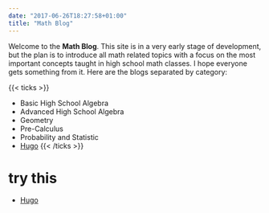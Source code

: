 ```yaml
---
date: "2017-06-26T18:27:58+01:00"
title: "Math Blog"
---
```


Welcome to the **Math Blog**. This site is in a very early stage of development,
but the plan is to introduce all math related topics with a focus on the most
important concepts taught in high school math classes. I hope everyone gets
something from it. Here are the blogs separated by category:

{{< ticks >}}
* Basic High School Algebra
* Advanced High School Algebra
* Geometry
* Pre-Calculus
* Probability and Statistic
* [Hugo](https://coachshea.github.io/math_blog/tags/hugo)
{{< /ticks >}}

# try this

- [Hugo](https://coachshea.github.io/tags/hugo)
